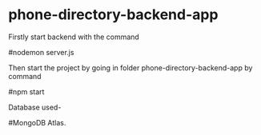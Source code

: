 # phone-directory-backend-app

Firstly start backend with the command 
 
 #nodemon server.js
 
 
 Then start the project by going in folder phone-directory-backend-app by command
 
 #npm start
 
 
 Database used-
 
 
 #MongoDB Atlas.
